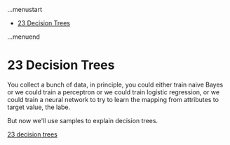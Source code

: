...menustart

- [23 Decision Trees](#bd29221bc6f543b8fd61776abc1f521b)

...menuend


<h2 id="bd29221bc6f543b8fd61776abc1f521b"></h2>


# 23 Decision Trees

You collect a bunch of data, in principle, you could either train naive Bayes or we could train a perceptron or we could train logistic regression, or we could train a neural network to try to learn the mapping from attributes to target value, the labe. 

But now we'll use samples to explain decision trees.

[23 decision trees](https://github.com/mebusy/cs188_fa18/blob/master/fa18_cs188_lectures_pdf/FA18_cs188_lecture23_neural_nets_II_and_decision_trees_1pp.pdf)



